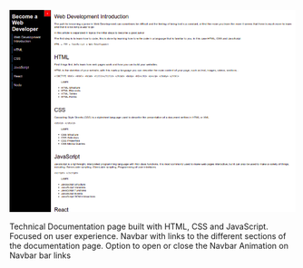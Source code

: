 ![alt text](/technical-documentation-page/preview/page-preview.png)

Technical Documentation page built with HTML, CSS and JavaScript. Focused on user experience.
Navbar with links to the different sections of the documentation page.
Option to open or close the Navbar
Animation on Navbar bar links
